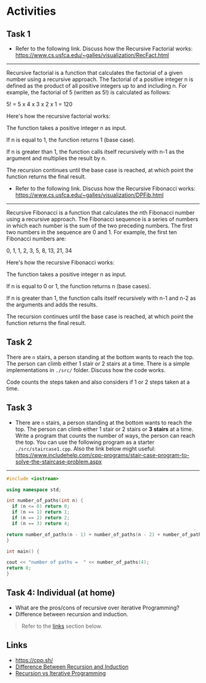 # Activities

## Task 1

- Refer to the following link. Discuss how the
  Recursive Factorial works:
  https://www.cs.usfca.edu/~galles/visualization/RecFact.html

---
Recursive factorial is a function that calculates the factorial of a given number using a recursive approach. The factorial of a positive integer n is defined as the product of all positive integers up to and including n. For example, the factorial of 5 (written as 5!) is calculated as follows:

5! = 5 x 4 x 3 x 2 x 1 = 120

Here's how the recursive factorial works:

The function takes a positive integer n as input.

If n is equal to 1, the function returns 1 (base case).

If n is greater than 1, the function calls itself recursively with n-1 as the argument and multiplies the result by n.

The recursion continues until the base case is reached, at which point the function returns the final result.


- Refer to the following link. Discuss how the Recursive Fibonacci works:
  https://www.cs.usfca.edu/~galles/visualization/DPFib.html

---

Recursive Fibonacci is a function that calculates the nth Fibonacci number using a recursive approach. The Fibonacci sequence is a series of numbers in which each number is the sum of the two preceding numbers. The first two numbers in the sequence are 0 and 1. For example, the first ten Fibonacci numbers are:

0, 1, 1, 2, 3, 5, 8, 13, 21, 34

Here's how the recursive Fibonacci works:

The function takes a positive integer n as input.

If n is equal to 0 or 1, the function returns n (base cases).

If n is greater than 1, the function calls itself recursively with n-1 and n-2 as the arguments and adds the results.

The recursion continues until the base case is reached, at which point the function returns the final result.

## Task 2

There are `n` stairs, a person standing at the bottom wants to reach the top. The person can climb either 1 stair or 2 stairs at a time. There is a simple implementations in `./src/` folder. Discuss how the code works.

Code counts the steps taken and also considers if 1 or 2 steps taken at a time.

## Task 3

- There are `n` stairs, a person standing at the bottom wants to reach the top. The person can climb either 1 stair or 2 stairs or **3 stairs** at a time. Write a program that counts the number of ways, the person can reach the top. You can use the following program as a starter `./src/staircase1.cpp`. Also the link below might useful:
  https://www.includehelp.com/cpp-programs/stair-case-program-to-solve-the-staircase-problem.aspx

---
```cpp
#include <iostream>

using namespace std;

int number_of_paths(int n) { 
  if (n <= 0) return 0; 
  if (n == 1) return 1; 
  if (n == 2) return 2; 
  if (n == 3) return 4;

return number_of_paths(n - 1) + number_of_paths(n - 2) + number_of_paths(n - 3);
}

int main() {

cout << "number of paths =  " << number_of_paths(4);
return 0;
}
```

## Task 4: Individual (at home)

- What are the pros/cons of recursive over iterative Programming?
- Difference between recursion and induction.

> Refer to the [links](#links) section below.

## Links

- https://cpp.sh/
- [Difference Between Recursion and Induction](https://www.geeksforgeeks.org/difference-between-recursion-and-induction/)
- [Recursion vs Iterative Programming](https://www.softwaretestinghelp.com/recursion-in-cpp/)
